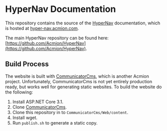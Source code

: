 # HyperNav Documentation
This repository contains the source of the [HyperNav](https://github.com/Acmion/HyperNav) documentation, which is hosted
at [hyper-nav.acmion.com](hyper-nav.acmion.com).

The main HyperNav repository can be found here: [https://github.com/Acmion/HyperNav](https://github.com/Acmion/HyperNav).

## Build Process
The website is built with [CommunicatorCms](https://github.com/Acmion/CommunicatorCms), which is another Acmion
project. Unfortunately, CommunicatorCms is not yet entirely production ready, but works well for generating
static websites. To build the website do the following:
1. Install ASP.NET Core 3.1.
2. Clone [CommunicatorCms](https://github.com/Acmion/CommunicatorCms).
3. Clone this repository in to `CommunicatorCms/Web/content`.
4. Install wget.
5. Run `publish.sh` to generate a static copy.
